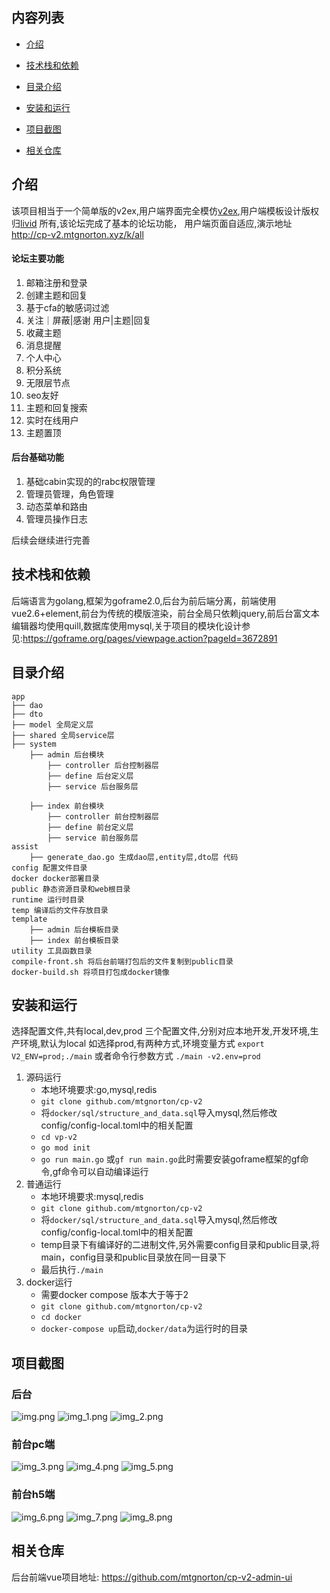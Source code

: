 ## 内容列表

- [介绍](#介绍)
- [技术栈和依赖](#技术栈和依赖)
- [目录介绍](#目录介绍)
- [安装和运行](#安装和运行)
- [项目截图](#项目截图)

- [相关仓库](#相关仓库)

## 介绍

该项目相当于一个简单版的v2ex,用户端界面完全模仿[v2ex](https://www.v2ex.com),用户端模板设计版权归[livid](https://www.v2ex.com/member/livid)
所有,该论坛完成了基本的论坛功能， 用户端页面自适应,演示地址 http://cp-v2.mtgnorton.xyz/k/all

#### 论坛主要功能

1. 邮箱注册和登录
2. 创建主题和回复
3. 基于cfa的敏感词过滤
4. 关注｜屏蔽|感谢 用户|主题|回复
5. 收藏主题
6. 消息提醒
7. 个人中心
8. 积分系统
9. 无限层节点
10. seo友好
11. 主题和回复搜索
12. 实时在线用户
13. 主题置顶

#### 后台基础功能

1. 基础cabin实现的的rabc权限管理
2. 管理员管理，角色管理
3. 动态菜单和路由
4. 管理员操作日志

后续会继续进行完善

## 技术栈和依赖

后端语言为golang,框架为goframe2.0,后台为前后端分离，前端使用vue2.6+element,前台为传统的模版渲染，前台全局只依赖jquery,前后台富文本编辑器均使用quill,数据库使用mysql,关于项目的模块化设计参见:https://goframe.org/pages/viewpage.action?pageId=3672891

## 目录介绍

```azure
app
├── dao
├── dto
├── model 全局定义层
├── shared 全局service层
├── system 
    ├── admin 后台模块
        ├── controller 后台控制器层 
        ├── define 后台定义层
        ├── service 后台服务层
        
    ├── index 前台模块
        ├── controller 前台控制器层
        ├── define 前台定义层
        ├── service 前台服务层
assist
    ├── generate_dao.go 生成dao层,entity层,dto层 代码
config 配置文件目录
docker docker部署目录
public 静态资源目录和web根目录
runtime 运行时目录
temp 编译后的文件存放目录
template 
    ├── admin 后台模板目录
    ├── index 前台模板目录
utility 工具函数目录    
compile-front.sh 将后台前端打包后的文件复制到public目录
docker-build.sh 将项目打包成docker镜像    
```    


## 安装和运行
选择配置文件,共有local,dev,prod 三个配置文件,分别对应本地开发,开发环境,生产环境,默认为local
如选择prod,有两种方式,环境变量方式 `export V2_ENV=prod;./main` 或者命令行参数方式 `./main -v2.env=prod`

1. 源码运行
   - 本地环境要求:go,mysql,redis
   - `git clone github.com/mtgnorton/cp-v2`
   - 将`docker/sql/structure_and_data.sql`导入mysql,然后修改config/config-local.toml中的相关配置
   - `cd vp-v2`
   - `go mod init`
   - `go run main.go` 或`gf run main.go`此时需要安装goframe框架的gf命令,gf命令可以自动编译运行
2. 普通运行
   - 本地环境要求:mysql,redis
   - `git clone github.com/mtgnorton/cp-v2`
   - 将`docker/sql/structure_and_data.sql`导入mysql,然后修改config/config-local.toml中的相关配置
   - temp目录下有编译好的二进制文件,另外需要config目录和public目录,将main，config目录和public目录放在同一目录下
   - 最后执行`./main` 
3. docker运行
   - 需要docker compose 版本大于等于2
   - `git clone github.com/mtgnorton/cp-v2`
   - `cd docker`
   - `docker-compose up`启动,`docker/data`为运行时的目录

## 项目截图
### 后台
![img.png](screenshots/img.png)
![img_1.png](screenshots/img_1.png)
![img_2.png](screenshots/img_2.png)
### 前台pc端
![img_3.png](screenshots/img_3.png)
![img_4.png](screenshots/img_4.png)
![img_5.png](screenshots/img_5.png)
### 前台h5端
![img_6.png](screenshots/img_6.png)
![img_7.png](screenshots/img_7.png)
![img_8.png](screenshots/img_8.png)
## 相关仓库
后台前端vue项目地址: https://github.com/mtgnorton/cp-v2-admin-ui
